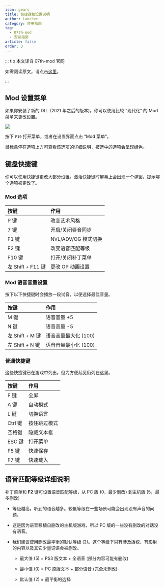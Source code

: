 ```yaml
---
icon: gears
title: 快捷键和设置说明
author: Lancher
category: 使用指南
tag:
  - 07th-mod
  - 安装指南
article: false
order: 3
---
```


::: tip 本文译自 07th-mod 官网

如需阅读原文，请点击[这里](https://07th-mod.com/wiki/Higurashi/Higurashi-Part-2---Patch-configuration-and-keyboard-shortcuts/)。

:::

## Mod 设置菜单

如果你安装了新的 DLL (2021 年之后的版本)，你可以使用比较 “现代化” 的 Mod 菜单来更改设置。

![](https://cdn.iycx.top/higurashi/guide/6.jpg)  

按下 `F10` 打开菜单，或者在设置界面点击 “Mod 菜单”。

鼠标悬停在选项上方可查看该选项的详细说明，被选中的选项会呈现绿色。

## 键盘快捷键

你可以使用快捷键更改大部分设置。激活快捷键时屏幕上会出现一个弹窗，提示哪个选项被更改了。

### Mod 选项

| 按键 | 作用 |
| :----|:----|
| P 键| 改变艺术风格|
| 7 键| 开启/关闭唇音同步|
| F1 键| NVL/ADV/OG 模式切换|
| F2 键| 改变语音匹配等级|
| F10 键| 打开/关闭补丁菜单|
| 左 Shift + F11 键| 更改 OP 动画设置|

### Mod 语音音量设置

按下以下快捷键时会播放一段试音，以便选择最佳音量。

| 按键 | 作用 |
| :----|:----|
| M 键| 语音音量 +5|
| N 键| 语音音量 -5|
| 左 Shift + M 键|语音音量最大化 (100)|
| 左 Shift + N 键|语音音量最小化 (100)|

### 普通快捷键

这些快捷键已在游戏中列出，但为方便起见仍列在这里。

| 按键 | 作用 |
| :----|:----|
| F 键|全屏|
| A 键|自动模式|
| L 键|切换语言|
| Ctrl 键|按住跳过模式|
| 空格键|隐藏文本框|
| ESC 键|打开菜单|
| F5 键|快速保存|
| F7 键|快速载入|

## 语音匹配等级详细说明

补丁菜单和 **F2** 键可设置语音匹配等级，从 PC 版 (0，最少删改) 到主机版 (5，最多删改)

+ 等级越高，听到的语音越多。较低等级在一些场景可能会出现没有声音的问题。

+ 这是因为语音移植自删改的主机版游戏，所以 PC 版的一些没有删改的对话没有语音。

+ 我们建议使用删改最平衡的默认等级 (2)。这个等级下只有涉及版权、有影射的内容以及其它少量词语会被删改。

    + 最大值 (5) = PS3 版文本 + 全语音 (部分内容可能有删改)

    + 最小值 (0) = PC 原版文本 + 部分语音 (完全未删改)

    + 默认值 (2) = 最平衡的选择



